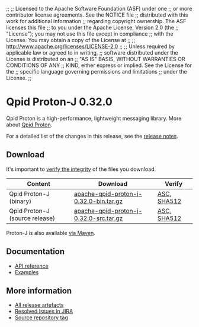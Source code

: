 ;;
;; Licensed to the Apache Software Foundation (ASF) under one
;; or more contributor license agreements.  See the NOTICE file
;; distributed with this work for additional information
;; regarding copyright ownership.  The ASF licenses this file
;; to you under the Apache License, Version 2.0 (the
;; "License"); you may not use this file except in compliance
;; with the License.  You may obtain a copy of the License at
;;
;;   http://www.apache.org/licenses/LICENSE-2.0
;;
;; Unless required by applicable law or agreed to in writing,
;; software distributed under the License is distributed on an
;; "AS IS" BASIS, WITHOUT WARRANTIES OR CONDITIONS OF ANY
;; KIND, either express or implied.  See the License for the
;; specific language governing permissions and limitations
;; under the License.
;;

# Qpid Proton-J 0.32.0

Qpid Proton is a high-performance, lightweight messaging library. More
about [Qpid Proton]({{site_url}}/proton/index.html).

For a detailed list of the changes in this release, see the [release
notes](release-notes.html).

## Download

It's important to [verify the
integrity]({{site_url}}/download.html#verify-what-you-download) of
the files you download.

| Content | Download | Verify |
|---------|----------|--------|
| Qpid Proton-J (binary) | [apache-qpid-proton-j-0.32.0-bin.tar.gz](http://archive.apache.org/dist/qpid/proton-j/0.32.0/apache-qpid-proton-j-0.32.0-bin.tar.gz) | [ASC](https://archive.apache.org/dist/qpid/proton-j/0.32.0/apache-qpid-proton-j-0.32.0-bin.tar.gz.asc), [SHA512](https://archive.apache.org/dist/qpid/proton-j/0.32.0/apache-qpid-proton-j-0.32.0-bin.tar.gz.sha512) |
| Qpid Proton-J (source release) | [apache-qpid-proton-j-0.32.0-src.tar.gz](http://archive.apache.org/dist/qpid/proton-j/0.32.0/apache-qpid-proton-j-0.32.0-src.tar.gz) | [ASC](https://archive.apache.org/dist/qpid/proton-j/0.32.0/apache-qpid-proton-j-0.32.0-src.tar.gz.asc), [SHA512](https://archive.apache.org/dist/qpid/proton-j/0.32.0/apache-qpid-proton-j-0.32.0-src.tar.gz.sha512) |

Proton-J is also available [via Maven]({{site_url}}/maven.html).

## Documentation


<div class="two-column" markdown="1">

 - [API reference](api/index.html)
 - [Examples](https://github.com/apache/qpid-proton-j/tree/0.32.0/examples)

</div>


## More information

 - [All release artefacts](http://archive.apache.org/dist/qpid/proton-j/0.32.0)
 - [Resolved issues in JIRA](https://issues.apache.org/jira/issues/?jql=project+%3D+PROTON+AND+fixVersion+%3D+%27proton-j-0.32.0%27+AND+resolution+%3D+%27fixed%27+ORDER+BY+priority+DESC)
 - [Source repository tag](https://gitbox.apache.org/repos/asf?p=qpid-proton-j.git;a=tag;h=0.32.0)

<script type="text/javascript">
  _deferredFunctions.push(function() {
      if ("0.32.0" === "{{current_proton_j_release}}") {
          _modifyCurrentReleaseLinks();
      }
  });
</script>